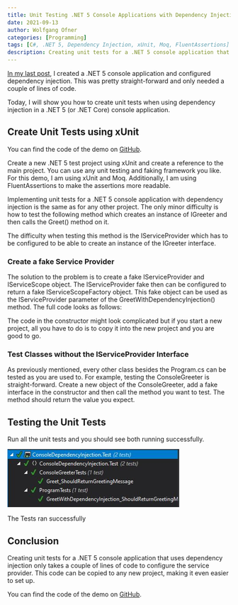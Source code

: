 ```yaml
---
title: Unit Testing .NET 5 Console Applications with Dependency Injection
date: 2021-09-13
author: Wolfgang Ofner
categories: [Programming]
tags: [C#, .NET 5, Dependency Injection, xUnit, Moq, FluentAssertions]
description: Creating unit tests for a .NET 5 console application that uses dependency injection only takes a couple of lines of code to configure the service provider.
---
```


[In my last post](/configure-dependency-injection-for-net-5-console-applications), I created a .NET 5 console application and configured dependency injection. This was pretty straight-forward and only needed a couple of lines of code. 

Today, I will show you how to create unit tests when using dependency injection in a .NET 5 (or .NET Core) console application.

## Create Unit Tests using xUnit

You can find the code of the demo on <a href="https://github.com/WolfgangOfner/ConsoleDependencyInjection" target="_blank" rel="noopener noreferrer">GitHub</a>.

Create a new .NET 5 test project using xUnit and create a reference to the main project. You can use any unit testing and faking framework you like. For this demo, I am using xUnit and Moq. Additionally, I am using FluentAssertions to make the assertions more readable.

Implementing unit tests for a .NET 5 console application with dependency injection is the same as for any other project. The only minor difficulty is how to test the following method which creates an instance of IGreeter and then calls the Greet() method on it.

<script src="https://gist.github.com/WolfgangOfner/b8e6b599f0c2eb55f9eef6106c415068.js"></script>

The difficulty when testing this method is the IServiceProvider which has to be configured to be able to create an instance of the IGreeter interface.

### Create a fake Service Provider

The solution to the problem is to create a fake IServiceProvider and IServiceScope object. The IServiceProvider fake then can be configured to return a fake IServiceScopeFactory object. This fake object can be used as the IServiceProvider parameter of the GreetWithDependencyInjection() method. The full code looks as follows:

<script src="https://gist.github.com/WolfgangOfner/c6d4b6871b8ab9420ff9ef70761734a7.js"></script>

The code in the constructor might look complicated but if you start a new project, all you have to do is to copy it into the new project and you are good to go.

### Test Classes without the IServiceProvider Interface

As previously mentioned, every other class besides the Program.cs can be tested as you are used to. For example, testing the ConsoleGreeter is straight-forward. Create a new object of the ConsoleGreeter, add a fake interface in the constructor  and then call the method you want to test. The method should return the value you expect.

<script src="https://gist.github.com/WolfgangOfner/cb8445e0c5406d2a3c4a0983430b2ced.js"></script>

## Testing the Unit Tests

Run all the unit tests and you should see both running successfully.

<div class="col-12 col-sm-10 aligncenter">
  <a href="/assets/img/posts/2021/09/The-Tests-ran-successfully.jpg"><img loading="lazy" src="/assets/img/posts/2021/09/The-Tests-ran-successfully.jpg" alt="The Tests ran successfully" /></a>
  
  <p>
   The Tests ran successfully
  </p>
</div>

## Conclusion

Creating unit tests for a .NET 5 console application that uses dependency injection only takes a couple of lines of code to configure the service provider. This code can be copied to any new project, making it even easier to set up.

You can find the code of the demo on <a href="https://github.com/WolfgangOfner/ConsoleDependencyInjection" target="_blank" rel="noopener noreferrer">GitHub</a>.